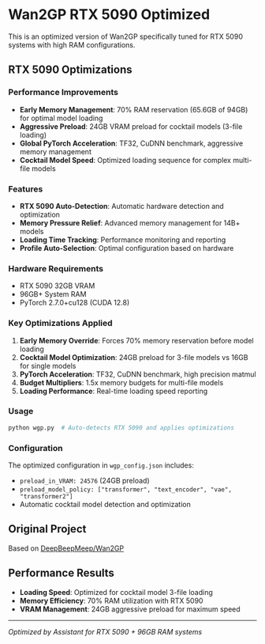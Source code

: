 # Wan2GP RTX 5090 Optimized

This is an optimized version of Wan2GP specifically tuned for RTX 5090 systems with high RAM configurations.

## RTX 5090 Optimizations

### Performance Improvements
- **Early Memory Management**: 70% RAM reservation (65.6GB of 94GB) for optimal model loading
- **Aggressive Preload**: 24GB VRAM preload for cocktail models (3-file loading)
- **Global PyTorch Acceleration**: TF32, CuDNN benchmark, aggressive memory management
- **Cocktail Model Speed**: Optimized loading sequence for complex multi-file models

### Features
- **RTX 5090 Auto-Detection**: Automatic hardware detection and optimization
- **Memory Pressure Relief**: Advanced memory management for 14B+ models
- **Loading Time Tracking**: Performance monitoring and reporting
- **Profile Auto-Selection**: Optimal configuration based on hardware

### Hardware Requirements
- RTX 5090 32GB VRAM
- 96GB+ System RAM
- PyTorch 2.7.0+cu128 (CUDA 12.8)

### Key Optimizations Applied
1. **Early Memory Override**: Forces 70% memory reservation before model loading
2. **Cocktail Model Optimization**: 24GB preload for 3-file models vs 16GB for single models  
3. **PyTorch Acceleration**: TF32, CuDNN benchmark, high precision matmul
4. **Budget Multipliers**: 1.5x memory budgets for multi-file models
5. **Loading Performance**: Real-time loading speed reporting

### Usage
```bash
python wgp.py  # Auto-detects RTX 5090 and applies optimizations
```

### Configuration
The optimized configuration in `wgp_config.json` includes:
- `preload_in_VRAM: 24576` (24GB preload)
- `preload_model_policy: ["transformer", "text_encoder", "vae", "transformer2"]`
- Automatic cocktail model detection and optimization

## Original Project
Based on [DeepBeepMeep/Wan2GP](https://github.com/deepbeepmeep/Wan2GP)

## Performance Results
- **Loading Speed**: Optimized for cocktail model 3-file loading
- **Memory Efficiency**: 70% RAM utilization with RTX 5090
- **VRAM Management**: 24GB aggressive preload for maximum speed

---
*Optimized by Assistant for RTX 5090 + 96GB RAM systems*
